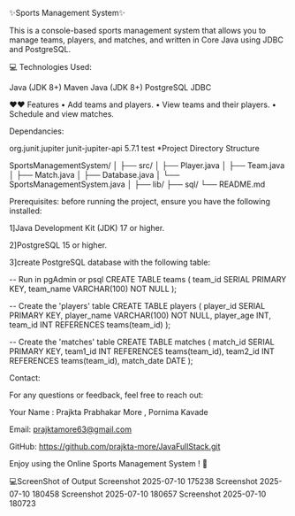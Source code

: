✨Sports Management System✨

This is a console-based sports management system that allows you to manage teams, players, and matches, and written in Core Java using JDBC and PostgreSQL.

💻 Technologies Used:

Java (JDK 8+) Maven Java (JDK 8+) PostgreSQL JDBC

❤️❤️ Features • Add teams and players. • View teams and their players. • Schedule and view matches.

Dependancies:

org.junit.jupiter junit-jupiter-api 5.7.1 test
*Project Directory Structure

SportsManagementSystem/ │ ├── src/ │ ├── Player.java │ ├── Team.java │ ├── Match.java │ ├── Database.java │ └── SportsManagementSystem.java │ ├── lib/
├── sql/
└── README.md

Prerequisites: before running the project, ensure you have the following installed:

1]Java Development Kit (JDK) 17 or higher.

2]PostgreSQL 15 or higher.

3]create PostgreSQL database with the following table:

-- Run in pgAdmin or psql CREATE TABLE teams ( team_id SERIAL PRIMARY KEY, team_name VARCHAR(100) NOT NULL );

-- Create the 'players' table CREATE TABLE players ( player_id SERIAL PRIMARY KEY, player_name VARCHAR(100) NOT NULL, player_age INT, team_id INT REFERENCES teams(team_id) );

-- Create the 'matches' table CREATE TABLE matches ( match_id SERIAL PRIMARY KEY, team1_id INT REFERENCES teams(team_id), team2_id INT REFERENCES teams(team_id), match_date DATE );

Contact:

For any questions or feedback, feel free to reach out:

Your Name : Prajkta Prabhakar More , Pornima Kavade

Email: prajktamore63@gmail.com

GitHub: https://github.com/prajkta-more/JavaFullStack.git

Enjoy using the Online Sports Management System ! 🚀

💻ScreenShot of Output Screenshot 2025-07-10 175238 Screenshot 2025-07-10 180458 Screenshot 2025-07-10 180657 Screenshot 2025-07-10 180723
